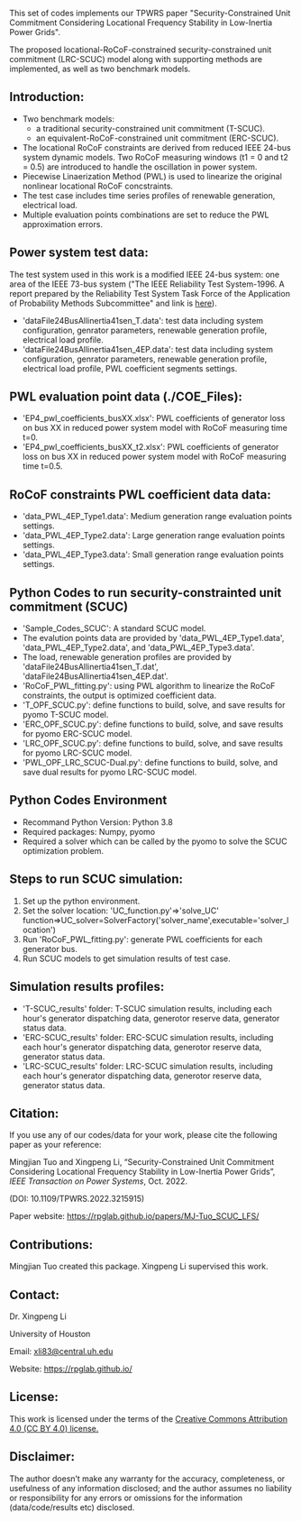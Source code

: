 This set of codes implements our TPWRS paper "Security-Constrained Unit Commitment Considering Locational Frequency Stability in Low-Inertia Power Grids". 

The proposed locational-RoCoF-constrained security-constrained unit commitment (LRC-SCUC) model along with supporting methods are implemented, as well as two benchmark models. 


## Introduction:
* Two benchmark models: 
	* a traditional security-constrained unit commitment (T-SCUC).
	* an equivalent-RoCoF-constrained unit commitment (ERC-SCUC).
* The locational RoCoF constraints are derived from reduced IEEE 24-bus system dynamic models. Two RoCoF measuring windows (t1 = 0 and t2 = 0.5) are introduced to handle the oscillation in power system.
* Piecewise Linaerization Method (PWL) is used to linearize the original nonlinear locational RoCoF concstraints. 
* The test case includes time series profiles of renewable generation, electrical load.
* Multiple evaluation points combinations are set to reduce the PWL approximation errors.  

## Power system test data:
The test system used in this work is a modified IEEE 24-bus system: one area of the IEEE 73-bus system ("The IEEE Reliability Test System-1996. A report prepared by the Reliability Test System Task Force of the Application of Probability Methods Subcommittee" and link is <a class="" target="_blank" href="https://ieeexplore.ieee.org/document/780914">here</a>).
* 'dataFile24BusAllinertia41sen_T.data': test data including system configuration, genrator parameters, renewable generation profile, electrical load profile.
* 'dataFile24BusAllinertia41sen_4EP.data': test data including system configuration, genrator parameters, renewable generation profile, electrical load profile, PWL coefficient segments settings.

## PWL evaluation point data (./COE_Files):
* 'EP4_pwl_coefficients_busXX.xlsx': PWL coefficients of generator loss on bus XX in reduced power system model with RoCoF measuring time t=0.
* 'EP4_pwl_coefficients_busXX_t2.xlsx': PWL coefficients  of generator loss on bus XX in reduced power system model with RoCoF measuring time t=0.5.

## RoCoF constraints PWL coefficient data data:
* 'data_PWL_4EP_Type1.data': Medium generation range evaluation points settings.
* 'data_PWL_4EP_Type2.data': Large generation range evaluation points settings.
* 'data_PWL_4EP_Type3.data': Small generation range evaluation points settings.

## Python Codes to run security-constrainted unit commitment (SCUC)
* 'Sample_Codes_SCUC': A standard SCUC model.
* The evalution points data are provided by 'data_PWL_4EP_Type1.data', 'data_PWL_4EP_Type2.data', and 'data_PWL_4EP_Type3.data'.
* The load, renewable generation profiles are provided by 'dataFile24BusAllinertia41sen_T.dat', 'dataFile24BusAllinertia41sen_4EP.dat'.
* 'RoCoF_PWL_fitting.py': using PWL algorithm to linearize the RoCoF constraints, the output is optimized coefficient data.
* 'T_OPF_SCUC.py': define functions to build, solve, and save results for pyomo T-SCUC model.
* 'ERC_OPF_SCUC.py': define functions to build, solve, and save results for pyomo ERC-SCUC model.
* 'LRC_OPF_SCUC.py': define functions to build, solve, and save results for pyomo LRC-SCUC model.
* 'PWL_OPF_LRC_SCUC-Dual.py': define functions to build, solve, and save dual results for pyomo LRC-SCUC model.


## Python Codes Environment
* Recommand Python Version: Python 3.8
* Required packages: Numpy, pyomo
* Required a solver which can be called by the pyomo to solve the SCUC optimization problem.


## Steps to run SCUC simulation:
1. Set up the python environment.
2. Set the solver location: 'UC_function.py'=>'solve_UC' function=>UC_solver=SolverFactory('solver_name',executable='solver_location')
3. Run 'RoCoF_PWL_fitting.py': generate PWL coefficients for each generator bus.
4. Run SCUC models to get simulation results of test case.


## Simulation results profiles:
* 'T-SCUC_results' folder: T-SCUC simulation results, including each hour's generator dispatching data, generotor reserve data, generator status data.
* 'ERC-SCUC_results' folder: ERC-SCUC simulation results, including each hour's generator dispatching data, generotor reserve data, generator status data.   
* 'LRC-SCUC_results' folder: LRC-SCUC simulation results, including each hour's generator dispatching data, generotor reserve data, generator status data.



## Citation:
If you use any of our codes/data for your work, please cite the following paper as your reference:

Mingjian Tuo and Xingpeng Li, “Security-Constrained Unit Commitment Considering Locational Frequency Stability in Low-Inertia Power Grids”, *IEEE Transaction on Power Systems*, Oct. 2022.


(DOI: 10.1109/TPWRS.2022.3215915)

Paper website: https://rpglab.github.io/papers/MJ-Tuo_SCUC_LFS/


## Contributions:
Mingjian Tuo created this package. Xingpeng Li supervised this work.


## Contact:
Dr. Xingpeng Li

University of Houston

Email: xli83@central.uh.edu

Website: https://rpglab.github.io/


## License:
This work is licensed under the terms of the <a class="off" href="https://creativecommons.org/licenses/by/4.0/"  target="_blank">Creative Commons Attribution 4.0 (CC BY 4.0) license.</a>


## Disclaimer:
The author doesn’t make any warranty for the accuracy, completeness, or usefulness of any information disclosed; and the author assumes no liability or responsibility for any errors or omissions for the information (data/code/results etc) disclosed.
